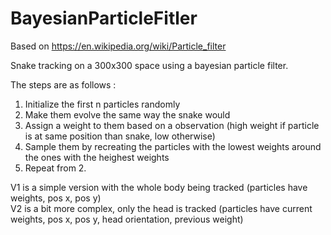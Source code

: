 # BayesianParticleFitler

Based on https://en.wikipedia.org/wiki/Particle_filter

Snake tracking on a 300x300 space using a bayesian particle filter.

The steps are as follows : 
1) Initialize the first n particles randomly
2) Make them evolve the same way the snake would
3) Assign a weight to them based on a observation (high weight if particle is at same position than snake, low otherwise)
4) Sample them by recreating the particles with the lowest weights around the ones with the heighest weights
5) Repeat from 2.

V1 is a simple version with the whole body being tracked (particles have weights, pos x, pos y)<br>
V2 is a bit more complex, only the head is tracked (particles have current weights, pos x, pos y, head orientation, previous weight)

